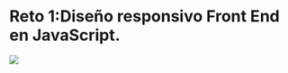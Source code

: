 # Reto 1:Diseño responsivo Front End en JavaScript.
<img src="https://encrypted-tbn0.gstatic.com/images?q=tbn:ANd9GcQiYFU_963Yddh8UnLUHVRX4TiTc6JxYJSolFyAyGkX9FLR1hRte5K4b9HRy-magLdEUDM&usqp=CAU"/>